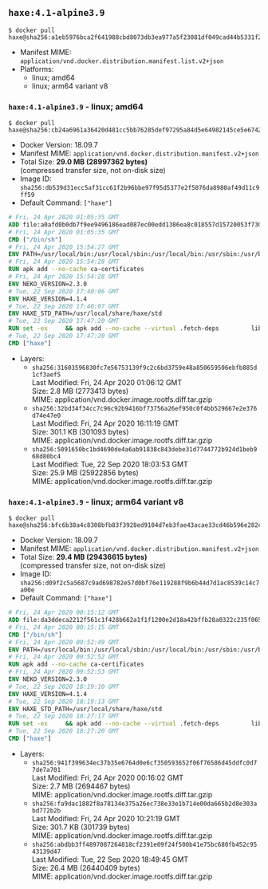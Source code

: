 ## `haxe:4.1-alpine3.9`

```console
$ docker pull haxe@sha256:a1eb5976bca2f641988cbd8073db3ea977a5f23081df049cad44b5331f2b2a19
```

-	Manifest MIME: `application/vnd.docker.distribution.manifest.list.v2+json`
-	Platforms:
	-	linux; amd64
	-	linux; arm64 variant v8

### `haxe:4.1-alpine3.9` - linux; amd64

```console
$ docker pull haxe@sha256:cb24a6961a36420d481cc5bb76285def97295a84d5e64982145ce5e6742f6eaf
```

-	Docker Version: 18.09.7
-	Manifest MIME: `application/vnd.docker.distribution.manifest.v2+json`
-	Total Size: **29.0 MB (28997362 bytes)**  
	(compressed transfer size, not on-disk size)
-	Image ID: `sha256:db539d31ecc5af31cc61f2b96bbe97f95d5377e2f5076da8980af49d11c9ff59`
-	Default Command: `["haxe"]`

```dockerfile
# Fri, 24 Apr 2020 01:05:35 GMT
ADD file:a0afd0b0db7f9ee9496186ead087ec00edd1386ea8c018557d15720053f7308e in / 
# Fri, 24 Apr 2020 01:05:35 GMT
CMD ["/bin/sh"]
# Fri, 24 Apr 2020 15:54:27 GMT
ENV PATH=/usr/local/bin:/usr/local/sbin:/usr/local/bin:/usr/sbin:/usr/bin:/sbin:/bin
# Fri, 24 Apr 2020 15:54:28 GMT
RUN apk add --no-cache ca-certificates
# Fri, 24 Apr 2020 15:54:28 GMT
ENV NEKO_VERSION=2.3.0
# Tue, 22 Sep 2020 17:40:06 GMT
ENV HAXE_VERSION=4.1.4
# Tue, 22 Sep 2020 17:40:07 GMT
ENV HAXE_STD_PATH=/usr/local/share/haxe/std
# Tue, 22 Sep 2020 17:47:20 GMT
RUN set -ex 	&& apk add --no-cache --virtual .fetch-deps 		libressl 		tar 		git 		&& wget -O neko.tar.gz "https://github.com/HaxeFoundation/neko/archive/v2-3-0/neko-2.3.0.tar.gz" 	&& echo "850e7e317bdaf24ed652efeff89c1cb21380ca19f20e68a296c84f6bad4ee995 *neko.tar.gz" | sha256sum -c - 	&& mkdir -p /usr/src/neko 	&& tar -xC /usr/src/neko --strip-components=1 -f neko.tar.gz 	&& rm neko.tar.gz 	&& apk add --no-cache --virtual .neko-build-deps 		apache2-dev 		cmake 		gc-dev 		gcc 		gtk+2.0-dev 		libc-dev 		linux-headers 		mariadb-dev 		mbedtls-dev 		ninja 		sqlite-dev 	&& cd /usr/src/neko 	&& cmake -GNinja -DNEKO_JIT_DISABLE=ON -DRELOCATABLE=OFF -DRUN_LDCONFIG=OFF . 	&& ninja 	&& ninja install 		&& git clone --recursive --depth 1 --branch 4.1.4 "https://github.com/HaxeFoundation/haxe.git" /usr/src/haxe 	&& cd /usr/src/haxe 	&& mkdir -p $HAXE_STD_PATH 	&& cp -r std/* $HAXE_STD_PATH 	&& apk add --no-cache --virtual .haxe-build-deps 		pcre-dev 		zlib-dev 		mbedtls-dev 		make 				opam 		aspcud 		m4 		unzip 		patch 		musl-dev 						ocaml-compiler-libs 		ocaml-ocamldoc 				&& opam init --compiler=4.11.0 --disable-sandboxing 	&& eval $(opam env) 	&& opam pin add haxe . --no-action 	&& opam install haxe --deps-only --yes 	&& make 	&& eval $(opam env --revert) 		&& mkdir -p /usr/local/bin 	&& cp haxe haxelib /usr/local/bin 	&& mkdir -p $HAXE_STD_PATH 	&& cp -r std/* $HAXE_STD_PATH 	&& mkdir -p /haxelib 	&& cd / && haxelib setup /haxelib 		&& runDeps="$( 		scanelf --needed --nobanner --recursive /usr/local 			| awk '{ gsub(/,/, "\nso:", $2); print "so:" $2 }' 			| sort -u 			| xargs -r apk info --installed 			| sort -u 	)" 	&& apk add --virtual .haxe-rundeps $runDeps 	&& apk del .fetch-deps .neko-build-deps .haxe-build-deps 		&& rm -rf ~/.opam 		&& rm -rf /usr/src/neko /usr/src/haxe
# Tue, 22 Sep 2020 17:47:20 GMT
CMD ["haxe"]
```

-	Layers:
	-	`sha256:31603596830fc7e56753139f9c2c6bd3759e48a850659506ebfb885d1cf3aef5`  
		Last Modified: Fri, 24 Apr 2020 01:06:12 GMT  
		Size: 2.8 MB (2773413 bytes)  
		MIME: application/vnd.docker.image.rootfs.diff.tar.gzip
	-	`sha256:32bd34f34cc7c96c92b9416bf73756a26ef950c0f4bb529667e2e376d74e47e0`  
		Last Modified: Fri, 24 Apr 2020 16:11:19 GMT  
		Size: 301.1 KB (301093 bytes)  
		MIME: application/vnd.docker.image.rootfs.diff.tar.gzip
	-	`sha256:5091650bc1bd4690de4a6ab91838c843debe31d7744772b924d1beb968d80bc4`  
		Last Modified: Tue, 22 Sep 2020 18:03:53 GMT  
		Size: 25.9 MB (25922856 bytes)  
		MIME: application/vnd.docker.image.rootfs.diff.tar.gzip

### `haxe:4.1-alpine3.9` - linux; arm64 variant v8

```console
$ docker pull haxe@sha256:bfc6b38a4c8308bfb83f3928ed9104d7eb3fae43acae33cd46b596e282c03cea
```

-	Docker Version: 18.09.7
-	Manifest MIME: `application/vnd.docker.distribution.manifest.v2+json`
-	Total Size: **29.4 MB (29436615 bytes)**  
	(compressed transfer size, not on-disk size)
-	Image ID: `sha256:d09f2c5a5687c9ad698782e57d0bf76e119288f9b6b44d7d1ac8539c14c7a00e`
-	Default Command: `["haxe"]`

```dockerfile
# Fri, 24 Apr 2020 00:15:12 GMT
ADD file:da3ddeca2212f561c1f428b662a1f1f1200e2d18a42bffb28a0322c235f06582 in / 
# Fri, 24 Apr 2020 00:15:15 GMT
CMD ["/bin/sh"]
# Fri, 24 Apr 2020 09:52:49 GMT
ENV PATH=/usr/local/bin:/usr/local/sbin:/usr/local/bin:/usr/sbin:/usr/bin:/sbin:/bin
# Fri, 24 Apr 2020 09:52:52 GMT
RUN apk add --no-cache ca-certificates
# Fri, 24 Apr 2020 09:52:53 GMT
ENV NEKO_VERSION=2.3.0
# Tue, 22 Sep 2020 18:19:10 GMT
ENV HAXE_VERSION=4.1.4
# Tue, 22 Sep 2020 18:19:13 GMT
ENV HAXE_STD_PATH=/usr/local/share/haxe/std
# Tue, 22 Sep 2020 18:27:17 GMT
RUN set -ex 	&& apk add --no-cache --virtual .fetch-deps 		libressl 		tar 		git 		&& wget -O neko.tar.gz "https://github.com/HaxeFoundation/neko/archive/v2-3-0/neko-2.3.0.tar.gz" 	&& echo "850e7e317bdaf24ed652efeff89c1cb21380ca19f20e68a296c84f6bad4ee995 *neko.tar.gz" | sha256sum -c - 	&& mkdir -p /usr/src/neko 	&& tar -xC /usr/src/neko --strip-components=1 -f neko.tar.gz 	&& rm neko.tar.gz 	&& apk add --no-cache --virtual .neko-build-deps 		apache2-dev 		cmake 		gc-dev 		gcc 		gtk+2.0-dev 		libc-dev 		linux-headers 		mariadb-dev 		mbedtls-dev 		ninja 		sqlite-dev 	&& cd /usr/src/neko 	&& cmake -GNinja -DNEKO_JIT_DISABLE=ON -DRELOCATABLE=OFF -DRUN_LDCONFIG=OFF . 	&& ninja 	&& ninja install 		&& git clone --recursive --depth 1 --branch 4.1.4 "https://github.com/HaxeFoundation/haxe.git" /usr/src/haxe 	&& cd /usr/src/haxe 	&& mkdir -p $HAXE_STD_PATH 	&& cp -r std/* $HAXE_STD_PATH 	&& apk add --no-cache --virtual .haxe-build-deps 		pcre-dev 		zlib-dev 		mbedtls-dev 		make 				opam 		aspcud 		m4 		unzip 		patch 		musl-dev 						ocaml-compiler-libs 		ocaml-ocamldoc 				&& opam init --compiler=4.11.0 --disable-sandboxing 	&& eval $(opam env) 	&& opam pin add haxe . --no-action 	&& opam install haxe --deps-only --yes 	&& make 	&& eval $(opam env --revert) 		&& mkdir -p /usr/local/bin 	&& cp haxe haxelib /usr/local/bin 	&& mkdir -p $HAXE_STD_PATH 	&& cp -r std/* $HAXE_STD_PATH 	&& mkdir -p /haxelib 	&& cd / && haxelib setup /haxelib 		&& runDeps="$( 		scanelf --needed --nobanner --recursive /usr/local 			| awk '{ gsub(/,/, "\nso:", $2); print "so:" $2 }' 			| sort -u 			| xargs -r apk info --installed 			| sort -u 	)" 	&& apk add --virtual .haxe-rundeps $runDeps 	&& apk del .fetch-deps .neko-build-deps .haxe-build-deps 		&& rm -rf ~/.opam 		&& rm -rf /usr/src/neko /usr/src/haxe
# Tue, 22 Sep 2020 18:27:20 GMT
CMD ["haxe"]
```

-	Layers:
	-	`sha256:941f399634ec37b35e6764d0e6cf350593652f06f76586d45ddfc0d77de7a701`  
		Last Modified: Fri, 24 Apr 2020 00:16:02 GMT  
		Size: 2.7 MB (2694467 bytes)  
		MIME: application/vnd.docker.image.rootfs.diff.tar.gzip
	-	`sha256:fa9dac1882f8a78134e375a26ec738e33e1b714e00da665b2d8e303abd772b2b`  
		Last Modified: Fri, 24 Apr 2020 10:21:19 GMT  
		Size: 301.7 KB (301739 bytes)  
		MIME: application/vnd.docker.image.rootfs.diff.tar.gzip
	-	`sha256:abdbb3ff4897087264818cf2391e09f24f500b41e75bc680fb452c9543139d47`  
		Last Modified: Tue, 22 Sep 2020 18:49:45 GMT  
		Size: 26.4 MB (26440409 bytes)  
		MIME: application/vnd.docker.image.rootfs.diff.tar.gzip
